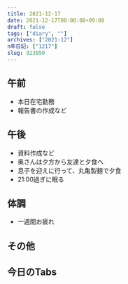 ```yaml
---
title: 2021-12-17
date: 2021-12-17T00:00:00+09:00
draft: false
tags: ["diary", ""]
archives: ["2021-12"]
n年日記: ["1217"]
slug: 923890
---
```

## 午前
- 本日在宅勤務
- 報告書の作成など
## 午後
- 資料作成など
- 奥さんは夕方から友達と夕食へ
- 息子を迎えに行って、丸亀製麺で夕食
- 21:00過ぎに眠る
## 体調
- 一週間お疲れ
## その他
## 今日のTabs